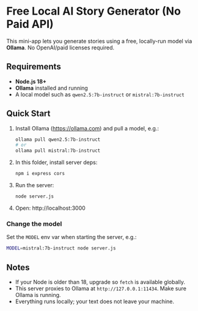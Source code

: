 # Free Local AI Story Generator (No Paid API)

This mini-app lets you generate stories using a free, locally-run model via **Ollama**.
No OpenAI/paid licenses required.

## Requirements
- **Node.js 18+**
- **Ollama** installed and running
- A local model such as `qwen2.5:7b-instruct` or `mistral:7b-instruct`

## Quick Start
1. Install Ollama (https://ollama.com) and pull a model, e.g.:
   ```bash
   ollama pull qwen2.5:7b-instruct
   # or
   ollama pull mistral:7b-instruct
   ```

2. In this folder, install server deps:
   ```bash
   npm i express cors
   ```

3. Run the server:
   ```bash
   node server.js
   ```

4. Open: http://localhost:3000

### Change the model
Set the `MODEL` env var when starting the server, e.g.:
```bash
MODEL=mistral:7b-instruct node server.js
```

## Notes
- If your Node is older than 18, upgrade so `fetch` is available globally.
- This server proxies to Ollama at `http://127.0.0.1:11434`. Make sure Ollama is running.
- Everything runs locally; your text does not leave your machine.
